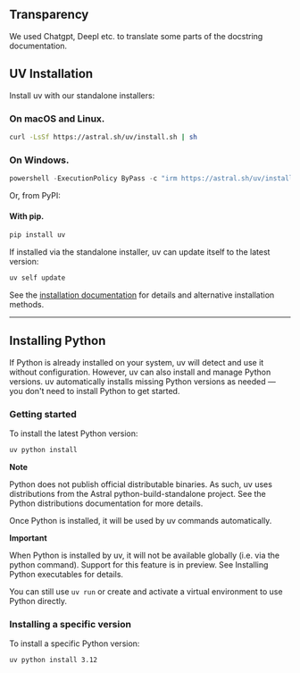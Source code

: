 ## Transparency
We used Chatgpt, Deepl etc. to translate some parts of the docstring documentation.

## UV Installation

Install uv with our standalone installers:

### On macOS and Linux.
```bash
curl -LsSf https://astral.sh/uv/install.sh | sh
```

### On Windows.
```powershell
powershell -ExecutionPolicy ByPass -c "irm https://astral.sh/uv/install.ps1 | iex"
```

Or, from PyPI:

#### With pip.
```bash
pip install uv
```

If installed via the standalone installer, uv can update itself to the latest version:
```bash
uv self update
```

See the [installation documentation](https://docs.astral.sh/uv/getting-started/installation/) for details and alternative installation methods.

---

## Installing Python
 
If Python is already installed on your system, uv will detect and use it without configuration. However, uv can also install and manage Python versions. uv automatically installs missing Python versions as needed — you don't need to install Python to get started.

### Getting started

To install the latest Python version:
```bash
uv python install
```

**Note**

Python does not publish official distributable binaries. As such, uv uses distributions from the Astral python-build-standalone project. See the Python distributions documentation for more details.

Once Python is installed, it will be used by uv commands automatically.

**Important**

When Python is installed by uv, it will not be available globally (i.e. via the python command). Support for this feature is in preview. See Installing Python executables for details.

You can still use `uv run` or create and activate a virtual environment to use Python directly.

### Installing a specific version

To install a specific Python version:
```bash
uv python install 3.12
```